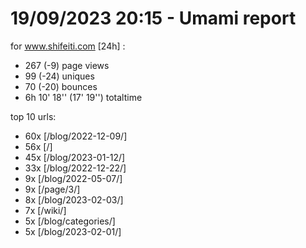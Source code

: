 # 19/09/2023 20:15 - Umami report
for www.shifeiti.com [24h] :

 - 267 (-9) page views
 - 99 (-24) uniques
 - 70 (-20) bounces
 - 6h 10' 18'' (17' 19'') totaltime


top 10 urls:
 - 60x [/blog/2022-12-09/]
 - 56x [/]
 - 45x [/blog/2023-01-12/]
 - 33x [/blog/2022-12-22/]
 - 9x [/blog/2022-05-07/]
 - 9x [/page/3/]
 - 8x [/blog/2023-02-03/]
 - 7x [/wiki/]
 - 5x [/blog/categories/]
 - 5x [/blog/2023-02-01/]


